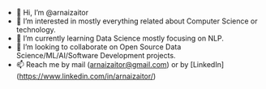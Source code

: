 - 👋 Hi, I’m @arnaizaitor
- 👀 I’m interested in mostly everything related about Computer Science or technology.
- 🌱 I’m currently learning Data Science mostly focusing on NLP.
- 💞️ I’m looking to collaborate on Open Source Data Science/ML/AI/Software Development projects.
- 📫 Reach me by mail (arnaizaitor@gmail.com) or by [LinkedIn] (https://www.linkedin.com/in/arnaizaitor/)

<!---
arnaizaitor/arnaizaitor is a ✨ special ✨ repository because its `README.md` (this file) appears on your GitHub profile.
You can click the Preview link to take a look at your changes.
--->
